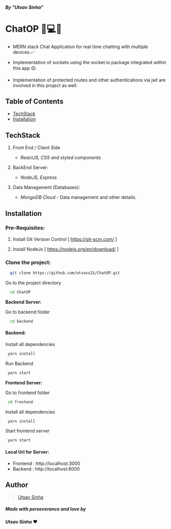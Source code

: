 ##### By "*Utsav Sinha*"

#  ChatOP 💬💻📨

* MERN stack Chat Application for real time chatting with multiple devices.✅

* Implementation of sockets using the socket.io package integrated within this app 🟡.

* Implementation of protected routes and other authentications via jwt are involved in this project as well.




## Table of Contents
  - [TechStack](#techstack)
  - [Installation](#installation)


## TechStack

1. Front End / Client Side
    - *ReactJS, CSS and styled components*

2. BackEnd Server:
   - *NodeJS, Express*

3. Data Management (Databases): 
    - *MongoDB Cloud* - Data management and other details. 
    
    
## Installation


### Pre-Requisites:
1. Install Git Version Control
[ https://git-scm.com/ ]

2. Install NodeJs
[ https://nodejs.org/en/download/ ]







### Clone the project:

```bash
  git clone https://github.com/utsavs22/ChatOP.git

```

Go to the project directory

```bash
  cd ChatOP

```

**Backend Server:**

Go to backend folder

```bash
  cd backend
```
#### Backend:

Install all dependencies

```bash
 yarn install
```

Run Backend

```bash
 yarn start
```



**Frontend Server:**

Go to frontend folder

```bash
 cd frontend
```

Install all dependencies

```bash
 yarn install
```
Start frontend server

```bash
 yarn start
```

#### Local Url for Server:

- Frontend : http://localhost:3000 
- Backend : http://localhost:8000 





## Author
  > [Utsav Sinha](https://github.com/utsavs22)
 
##### Made with perseverance and love by
####  *Utsav Sinha* ❤️
